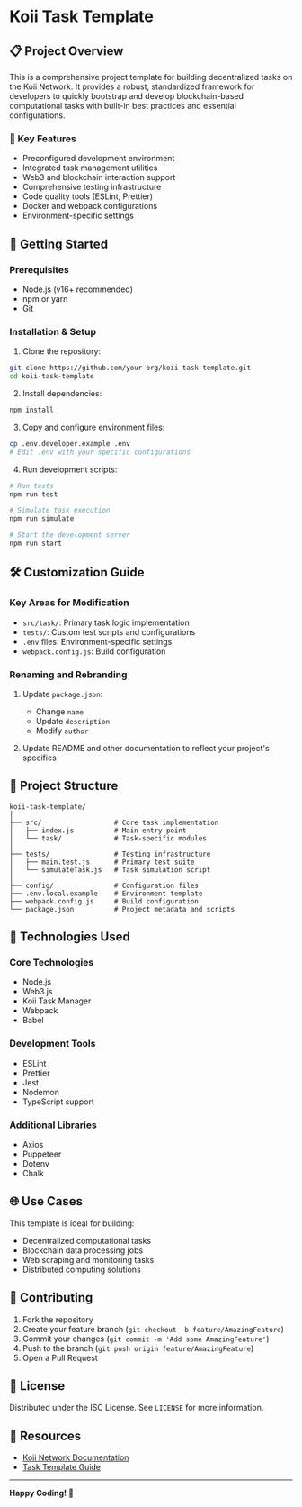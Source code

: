 # Koii Task Template

## 📋 Project Overview

This is a comprehensive project template for building decentralized tasks on the Koii Network. It provides a robust, standardized framework for developers to quickly bootstrap and develop blockchain-based computational tasks with built-in best practices and essential configurations.

### 🌟 Key Features
- Preconfigured development environment
- Integrated task management utilities
- Web3 and blockchain interaction support
- Comprehensive testing infrastructure
- Code quality tools (ESLint, Prettier)
- Docker and webpack configurations
- Environment-specific settings

## 🚀 Getting Started

### Prerequisites
- Node.js (v16+ recommended)
- npm or yarn
- Git

### Installation & Setup

1. Clone the repository:
```bash
git clone https://github.com/your-org/koii-task-template.git
cd koii-task-template
```

2. Install dependencies:
```bash
npm install
```

3. Copy and configure environment files:
```bash
cp .env.developer.example .env
# Edit .env with your specific configurations
```

4. Run development scripts:
```bash
# Run tests
npm run test

# Simulate task execution
npm run simulate

# Start the development server
npm run start
```

## 🛠 Customization Guide

### Key Areas for Modification
- `src/task/`: Primary task logic implementation
- `tests/`: Custom test scripts and configurations
- `.env` files: Environment-specific settings
- `webpack.config.js`: Build configuration

### Renaming and Rebranding
1. Update `package.json`:
   - Change `name`
   - Update `description`
   - Modify `author`

2. Update README and other documentation to reflect your project's specifics

## 📂 Project Structure

```
koii-task-template/
│
├── src/                  # Core task implementation
│   ├── index.js          # Main entry point
│   └── task/             # Task-specific modules
│
├── tests/                # Testing infrastructure
│   ├── main.test.js      # Primary test suite
│   └── simulateTask.js   # Task simulation script
│
├── config/               # Configuration files
├── .env.local.example    # Environment template
├── webpack.config.js     # Build configuration
└── package.json          # Project metadata and scripts
```

## 🧩 Technologies Used

### Core Technologies
- Node.js
- Web3.js
- Koii Task Manager
- Webpack
- Babel

### Development Tools
- ESLint
- Prettier
- Jest
- Nodemon
- TypeScript support

### Additional Libraries
- Axios
- Puppeteer
- Dotenv
- Chalk

## 🌐 Use Cases

This template is ideal for building:
- Decentralized computational tasks
- Blockchain data processing jobs
- Web scraping and monitoring tasks
- Distributed computing solutions

## 🤝 Contributing

1. Fork the repository
2. Create your feature branch (`git checkout -b feature/AmazingFeature`)
3. Commit your changes (`git commit -m 'Add some AmazingFeature'`)
4. Push to the branch (`git push origin feature/AmazingFeature`)
5. Open a Pull Request

## 📄 License

Distributed under the ISC License. See `LICENSE` for more information.

## 🔗 Resources
- [Koii Network Documentation](https://docs.koii.network)
- [Task Template Guide](https://docs.koii.network/develop/write-a-task)

---

**Happy Coding! 🚀**